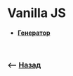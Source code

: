 # Vanilla JS

* **<a href="./pages/generators/readme.md">Генератор</a>**

<br>

### ⟵ **<a href="../../readme.md">Назад</a>**